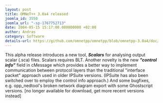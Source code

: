 ```yaml
---
layout: post
title: OMNeT++ 3.0a4 released
joomla_id: 3550
joomla_url: "-sp-1767752713"
date: 2004-05-15 15:17:00.000000000 +02:00
author: Andras
category: Software
details-url: https://github.com/omnetpp/omnetpp/blob/omnetpp-3.0a4/doc/WhatsNew
---
```

This alpha release introduces a new tool, <STRONG><EM>Scalars</EM></STRONG> for analysing output scalar (.sca) files. Scalars requires BLT. Another novelty is the new <STRONG><EM>"control info"</EM></STRONG> field in cMessage which provides a better way to implement communication between protocol layers than the traditional "interface packet" approach used in older IPSuite versions. (IPSuite has also been switched over to employ the control info approach.) And some bugfixes, e.g. opp_nedtool's broken network diagram export with some Ghostscript versions. [no longer available for download, get more recent versions instead]
